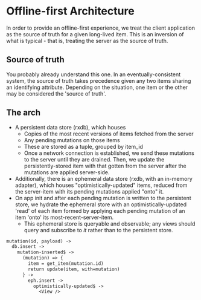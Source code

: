 # Offline-first Architecture

In order to provide an offline-first experience, we treat the client application as the source of truth for a given long-lived item. This is an inversion of what is typical - that is, treating the server as the source of truth.

## Source of truth

You probably already understand this one.  In an eventually-consistent system, the source of truth takes precedence given any two items sharing an identifying attribute.  Depending on the situation, one item or the other may be considered the 'source of truth'.

## The arch

- A persistent data store (rxdb), which houses
  - Copies of the most recent versions of items fetched from the server
  - Any pending mutations on those items
  - These are stored as a tuple, grouped by item_id
  - Once a network connection is established, we send these mutations to the server until they are drained.  Then, we update the persistently-stored item with that gotten from the server after the mutations are applied server-side.
- Additionally, there is an ephemeral data store (rxdb, with an in-memory adapter), which houses "optimistically-updated" items, reduced from the server-item with its pending mutations applied "onto" it.
- On app init and after each pending mutation is written to the persistent store, we hydrate the ephemeral store with an optimistically-updated 'read' of each item formed by applying each pending mutation of an item 'onto' its most-recent-server-item.
  - This ephemeral store is queryable and observable; any views should query and subscribe to _it_ rather than to the persistent store.

```txt
mutation(id, payload) ->
  db.insert ->
    mutation-inserted$ ->
      (mutation) => {
        item = get_item(mutation.id)
        return update(item, with=mutation)
      } ->
        eph.insert ->
          optimistically-updated$ ->
            <View />
```
